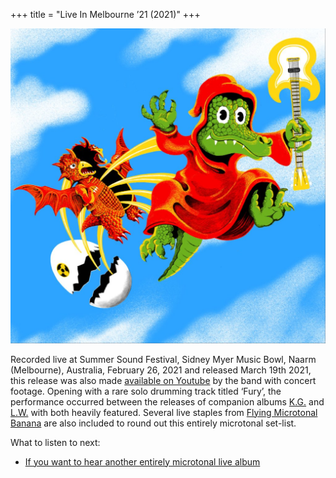 +++
title = "Live In Melbourne ’21 (2021)"
+++

![album cover of Live In Melbourne 2021](./cover.jpg)

Recorded live at Summer Sound Festival, Sidney Myer Music Bowl, Naarm (Melbourne), Australia, February 26, 2021 and released March 19th 2021, this release was also made [available on Youtube](https://www.youtube.com/watch?v=8X_LVeLFrA8) by the band with concert footage. Opening with a rare solo drumming track titled ‘Fury’, the performance occurred between the releases of companion albums [K.G.](/releases/kg) and [L.W.](/releases/lw) with both heavily featured. Several live staples from [Flying Microtonal Banana](/releases/flying-microtonal-banana) are also included to round out this entirely microtonal set-list.

What to listen to next:

*   [If you want to hear another entirely microtonal live album](/releases/live-in-sydney-2021)
